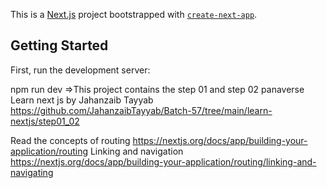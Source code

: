 This is a [Next.js](https://nextjs.org/) project bootstrapped with [`create-next-app`](https://github.com/vercel/next.js/tree/canary/packages/create-next-app).

## Getting Started

First, run the development server:

npm run dev
=>This project contains the step 01 and step 02 panaverse Learn next js by
Jahanzaib Tayyab
https://github.com/JahanzaibTayyab/Batch-57/tree/main/learn-nextjs/step01_02

Read the concepts of routing
https://nextjs.org/docs/app/building-your-application/routing
Linking and navigation
https://nextjs.org/docs/app/building-your-application/routing/linking-and-navigating
